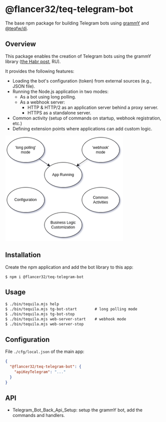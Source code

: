 # @flancer32/teq-telegram-bot

The base npm package for building Telegram bots using [grammY](https://grammy.dev/)
and [@teqfw/di](https://github.com/teqfw/di).

## Overview

This package enables the creation of Telegram bots using the grammY
library ([the Habr post](https://habr.com/ru/articles/837610/), RU).

It provides the following features:

* Loading the bot's configuration (token) from external sources (e.g., JSON file).
* Running the Node.js application in two modes:
    * As a bot using long polling.
    * As a webhook server:
        * HTTP & HTTP/2 as an application server behind a proxy server.
        * HTTPS as a standalone server.
* Common activity (setup of commands on startup, webhook registration, etc.)
* Defining extension points where applications can add custom logic.

![The Use Cases](./doc/img/lib.uc.png)

## Installation

Create the npm application and add the bot library to this app:

```shell
$ npm i @flancer32/teq-telegram-bot
```

## Usage

```
$ ./bin/tequila.mjs help
$ ./bin/tequila.mjs tg-bot-start        # long polling mode
$ ./bin/tequila.mjs tg-bot-stop
$ ./bin/tequila.mjs web-server-start    # webhook mode
$ ./bin/tequila.mjs web-server-stop
```

## Configuration

File `./cfg/local.json` of the main app:

```json
{
  "@flancer32/teq-telegram-bot": {
    "apiKeyTelegram": "..."
  }
}
```

## API

* Telegram_Bot_Back_Api_Setup: setup the grammY bot, add the commands and handlers.